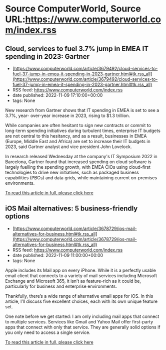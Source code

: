 # Source ComputerWorld, Source URL:https://www.computerworld.com/index.rss

## Cloud, services to fuel 3.7% jump in EMEA IT spending in 2023: Gartner
 - [https://www.computerworld.com/article/3679492/cloud-services-to-fuel-37-jump-in-emea-it-spending-in-2023-gartner.html#tk.rss_all](https://www.computerworld.com/article/3679492/cloud-services-to-fuel-37-jump-in-emea-it-spending-in-2023-gartner.html#tk.rss_all)
 - RSS feed: https://www.computerworld.com/index.rss
 - date published: 2022-11-09 17:10:00+00:00
 - tags: None

<article>
	<section class="page">
<p>New research from Gartner shows that IT spending in EMEA is set to see a 3.7%, year- over-year increase in 2023, rising to $1.3 trillion.</p><p>While companies are often hesitant to sign new contracts or commit to long-term spending initiatives during turbulent times, enterprise IT budgets are not central to this hesitancy, and as a result, businesses in EMEA (Europe, Middle East and Africa) are set to increase their IT budgets in 2023, said Gartner analyst and vice president John Lovelock.</p><p>In research released Wednesday at the company's IT Symposium 2022 in Barcelona, Gartner found that increased spending on cloud software is largely fuelling the spending growth, with EMEA CIOs using cloud-first technologies to drive new initiatives, such as packaged business capabilities (PBCs) and data grids, while maintaining current on-premises environments.</p><p class="jumpTag"><a href="https://www.computerworld.com/article/3679492/cloud-services-to-fuel-37-jump-in-emea-it-spending-in-2023-gartner.html#jump">To read this article in full, please click here</a></p></section></article>

## iOS Mail alternatives: 5 business-friendly options
 - [https://www.computerworld.com/article/3678729/ios-mail-alternatives-for-business.html#tk.rss_all](https://www.computerworld.com/article/3678729/ios-mail-alternatives-for-business.html#tk.rss_all)
 - RSS feed: https://www.computerworld.com/index.rss
 - date published: 2022-11-09 11:00:00+00:00
 - tags: None

<article>
	<section class="page">
<p>Apple includes its Mail app on every iPhone. While it is a perfectly usable email client that connects to a variety of mail services including Microsoft Exchange and Microsoft 365, it isn’t as feature-rich as it could be, particularly for business and enterprise environments.</p><p>Thankfully, there’s a wide range of alternative email apps for iOS. In this article, I’ll discuss five excellent choices, each with its own unique feature set.</p><p>One note before we get started: I am only including mail apps that connect to multiple services. Services like Gmail and Yahoo Mail offer first-party apps that connect with only that service. They are generally solid options if you only need to access a single service.</p><p class="jumpTag"><a href="https://www.computerworld.com/article/3678729/ios-mail-alternatives-for-business.html#jump">To read this article in full, please click here</a></p></section></article>

